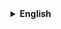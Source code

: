 <!-- BILINGUAL README WITH LANGUAGE SWITCH (GitHub-friendly: uses <details>) -->

<!-- <p align="right" style="margin:0; padding:0;">
  <strong>Language:</strong> <a href="#english">EN</a> · <a href="#bahasa-indonesia">ID</a>
</p> -->

<!-- <details open id="english"> -->
<details>
  <summary><strong>English</strong></summary>

  <br/>
  <div align="center" style="background:#0a152f; color:#e6edf3; padding:28px; border-radius:18px; line-height:1.6;">

  <h1>👋 Hi, I’m Risman Munawar</h1>
  <p style="margin-top:4px; opacity:.9;">Developer who ships pragmatic web apps, automates busywork, and writes clear docs.</p>

  <p>
    <img src="img/github-header-banner.png" alt="Dede Munawar Risman" style="max-width:100%; border-radius:14px;" />
  </p>

  <hr style="border:0; border-top:1px solid #1f2a44; margin:20px 0;" />

  <h2>🚀 About</h2>
  <ul style="text-align:left; max-width:820px; margin:auto;">
    <li>I build reliable, maintainable web applications end‑to‑end.</li>
    <li>I love turning repetitive manual steps into <em>automated workflows</em>.</li>
    <li>I care about clean UI, accessibility, and helpful documentation.</li>
  </ul>

  <hr style="border:0; border-top:1px solid #1f2a44; margin:20px 0;" />

  <h2>🛠 Stack</h2>
  <p>
    <img src="https://img.shields.io/badge/HTML5-E34F26?style=for-the-badge&logo=html5&logoColor=white" alt="HTML5"/>
    <img src="https://img.shields.io/badge/CSS3-1572B6?style=for-the-badge&logo=css3&logoColor=white" alt="CSS3"/>
    <img src="https://img.shields.io/badge/JavaScript-323330?style=for-the-badge&logo=javascript&logoColor=F7DF1E" alt="JavaScript"/>
    <img src="https://img.shields.io/badge/PHP-777BB4?style=for-the-badge&logo=php&logoColor=white" alt="PHP"/>
    <img src="https://img.shields.io/badge/Laravel-FF2D20?style=for-the-badge&logo=laravel&logoColor=white" alt="Laravel"/>
    <img src="https://img.shields.io/badge/Livewire-4e56a6?style=for-the-badge&logo=livewire&logoColor=white" alt="Livewire"/>
    <img src="https://img.shields.io/badge/Tailwind_CSS-38B2AC?style=for-the-badge&logo=tailwind-css&logoColor=white" alt="Tailwind CSS"/>
    <img src="https://img.shields.io/badge/DaisyUI-1ad1a5?style=for-the-badge&logo=daisyui&logoColor=white" alt="DaisyUI"/>
    <img src="https://img.shields.io/badge/Alpine%20JS-8BC0D0?style=for-the-badge&logo=alpinedotjs&logoColor=black" alt="Alpine.js"/>
    <img src="https://img.shields.io/badge/Bootstrap-563D7C?style=for-the-badge&logo=bootstrap&logoColor=white" alt="Bootstrap"/>
    <img src="https://img.shields.io/badge/MySQL-005C84?style=for-the-badge&logo=mysql&logoColor=white" alt="MySQL"/>
    <img src="https://img.shields.io/badge/Apache-D22128?style=for-the-badge&logo=apache&logoColor=white" alt="Apache"/>
    <img src="https://img.shields.io/badge/Node.js-339933?style=for-the-badge&logo=nodedotjs&logoColor=white" alt="Node.js"/>
  </p>

  <p style="opacity:.9; font-size:14px;">Also comfortable with: GitHub, Composer, basic CI/CD, and building dashboards with Google Sheets/Apps Script.</p>

  <hr style="border:0; border-top:1px solid #1f2a44; margin:20px 0;" />

  <h2>📌 What I Do</h2>
  <ul style="text-align:left; max-width:820px; margin:auto;">
    <li><strong>Backend:</strong> API design, data modeling, auth, queues.</li>
    <li><strong>Frontend:</strong> Component‑driven UIs (React/Livewire), responsive design.</li>
    <li><strong>Ops:</strong> Lightweight deployments, environments, observability basics.</li>
    <li><strong>Productivity:</strong> Automations & dashboards that save teams hours.</li>
  </ul>

  <hr style="border:0; border-top:1px solid #1f2a44; margin:20px 0;" />

  <h2>✨ Highlights</h2>
  <ul style="text-align:left; max-width:820px; margin:auto;">
    <li>Delivered end‑to‑end web apps from idea to production, with clear documentation.</li>
    <li>Designed pragmatic architectures and data models that remain easy to extend.</li>
    <li>Built component‑driven, accessible, and responsive UIs.</li>
    <li>Automated repetitive tasks and reporting to free up team hours.</li>
    <li>Maintained code quality with tests and streamlined releases via CI/CD.</li>
    <li>Collaborated across functions; communicated trade‑offs and shipped iteratively.</li>
  </ul>

  <hr style="border:0; border-top:1px solid #1f2a44; margin:20px 0;" />

  <h2>📫 Connect</h2>
  <p>
    <a href="https://instagram.com/dm_risman"><img alt="Instagram" src="https://img.shields.io/badge/Instagram-E4405F?style=for-the-badge&logo=instagram&logoColor=white"></a>
    <a href="https://linkedin.com/in/rismanmunawar"><img alt="LinkedIn" src="https://img.shields.io/badge/LinkedIn-0077B5?style=for-the-badge&logo=linkedin&logoColor=white"></a>
    <a href="mailto:rismanmunawar@gmail.com"><img alt="Gmail" src="https://img.shields.io/badge/Gmail-D14836?style=for-the-badge&logo=gmail&logoColor=white"></a>
  </p>

  </div>
</details>

<br/>
<!--
<details id="bahasa-indonesia">
  <summary><strong>🇮🇩 Bahasa Indonesia</strong></summary>

  <br/>
  <div align="center" style="background:#0a152f; color:#e6edf3; padding:28px; border-radius:18px; line-height:1.6;">

  <h1>👋 Halo, saya Risman Munawar</h1>
  <p style="margin-top:4px; opacity:.9;">Developer yang fokus pada web app praktis, otomasi pekerjaan berulang, dan dokumentasi yang jelas.</p>

  <p>
    <img src="img/github-header-banner.png" alt="Dede Munawar Risman" style="max-width:100%; border-radius:14px;" />
  </p>

  <hr style="border:0; border-top:1px solid #1f2a44; margin:20px 0;" />

  <h2>🚀 Tentang</h2>
  <ul style="text-align:left; max-width:820px; margin:auto;">
    <li>Membangun aplikasi web yang andal dan mudah dirawat dari ujung ke ujung.</li>
    <li>Suka mengubah langkah manual berulang menjadi <em>workflow otomatis</em>.</li>
    <li>Peduli pada UI yang rapi, aksesibilitas, dan dokumentasi yang membantu.</li>
  </ul>

  <hr style="border:0; border-top:1px solid #1f2a44; margin:20px 0;" />

  <h2>🛠 Teknologi</h2>
  <p>
    <img src="https://img.shields.io/badge/HTML5-E34F26?style=for-the-badge&logo=html5&logoColor=white" alt="HTML5"/>
    <img src="https://img.shields.io/badge/CSS3-1572B6?style=for-the-badge&logo=css3&logoColor=white" alt="CSS3"/>
    <img src="https://img.shields.io/badge/JavaScript-323330?style=for-the-badge&logo=javascript&logoColor=F7DF1E" alt="JavaScript"/>
    <img src="https://img.shields.io/badge/PHP-777BB4?style=for-the-badge&logo=php&logoColor=white" alt="PHP"/>
    <img src="https://img.shields.io/badge/Laravel-FF2D20?style=for-the-badge&logo=laravel&logoColor=white" alt="Laravel"/>
    <img src="https://img.shields.io/badge/Livewire-4e56a6?style=for-the-badge&logo=livewire&logoColor=white" alt="Livewire"/>
    <img src="https://img.shields.io/badge/Tailwind_CSS-38B2AC?style=for-the-badge&logo=tailwind-css&logoColor=white" alt="Tailwind CSS"/>
    <img src="https://img.shields.io/badge/DaisyUI-1ad1a5?style=for-the-badge&logo=daisyui&logoColor=white" alt="DaisyUI"/>
    <img src="https://img.shields.io/badge/Alpine%20JS-8BC0D0?style=for-the-badge&logo=alpinedotjs&logoColor=black" alt="Alpine.js"/>
    <img src="https://img.shields.io/badge/Bootstrap-563D7C?style=for-the-badge&logo=bootstrap&logoColor=white" alt="Bootstrap"/>
    <img src="https://img.shields.io/badge/MySQL-005C84?style=for-the-badge&logo=mysql&logoColor=white" alt="MySQL"/>
    <img src="https://img.shields.io/badge/Apache-D22128?style=for-the-badge&logo=apache&logoColor=white" alt="Apache"/>
    <img src="https://img.shields.io/badge/Node.js-339933?style=for-the-badge&logo=nodedotjs&logoColor=white" alt="Node.js"/>
  </p>

  <p style="opacity:.9; font-size:14px;">Juga nyaman dengan: GitHub, Composer, CI/CD dasar, serta membuat dashboard pakai Google Sheets/Apps Script.</p>

  <hr style="border:0; border-top:1px solid #1f2a44; margin:20px 0;" />

  <h2>📌 Yang Saya Kerjakan</h2>
  <ul style="text-align:left; max-width:820px; margin:auto;">
    <li><strong>Backend:</strong> Desain API, pemodelan data, autentikasi, antrian/queue.</li>
    <li><strong>Frontend:</strong> UI berbasis komponen (React/Livewire), desain responsif.</li>
    <li><strong>Ops:</strong> Deploy ringan, manajemen environment, dasar observability.</li>
    <li><strong>Produktivitas:</strong> Otomasi & dashboard yang menghemat banyak waktu tim.</li>
  </ul>

  <hr style="border:0; border-top:1px solid #1f2a44; margin:20px 0;" />

  <h2>✨ Sorotan</h2>
  <ul style="text-align:left; max-width:820px; margin:auto;">
    <li>Mengirimkan aplikasi web end‑to‑end dari ide hingga produksi, disertai dokumentasi yang jelas.</li>
    <li>Merancang arsitektur dan model data yang pragmatis dan mudah dikembangkan.</li>
    <li>Membangun UI berbasis komponen yang aksesibel dan responsif.</li>
    <li>Mengotomasi tugas berulang serta pelaporan untuk menghemat waktu tim.</li>
    <li>Menjaga kualitas kode dengan test dan rilis yang mulus melalui CI/CD.</li>
    <li>Kolaborasi lintas fungsi; komunikatif soal trade‑off dan iterasi cepat.</li>
  </ul>

  <hr style="border:0; border-top:1px solid #1f2a44; margin:20px 0;" />

  <h2>📫 Terhubung</h2>
  <p>
    <a href="https://instagram.com/dm_risman"><img alt="Instagram" src="https://img.shields.io/badge/Instagram-E4405F?style=for-the-badge&logo=instagram&logoColor=white"></a>
    <a href="https://linkedin.com/in/rismanmunawar"><img alt="LinkedIn" src="https://img.shields.io/badge/LinkedIn-0077B5?style=for-the-badge&logo=linkedin&logoColor=white"></a>
    <a href="mailto:rismanmunawar@gmail.com"><img alt="Gmail" src="https://img.shields.io/badge/Gmail-D14836?style=for-the-badge&logo=gmail&logoColor=white"></a>
  </p>

  <p style="opacity:.7; font-size:12px; margin-top:6px;">Aksen: <code>#0a152f</code> • Teks: <code>#e6edf3</code> • Tautan: <code>#58a6ff</code></p>

  </div>
</details> -->

